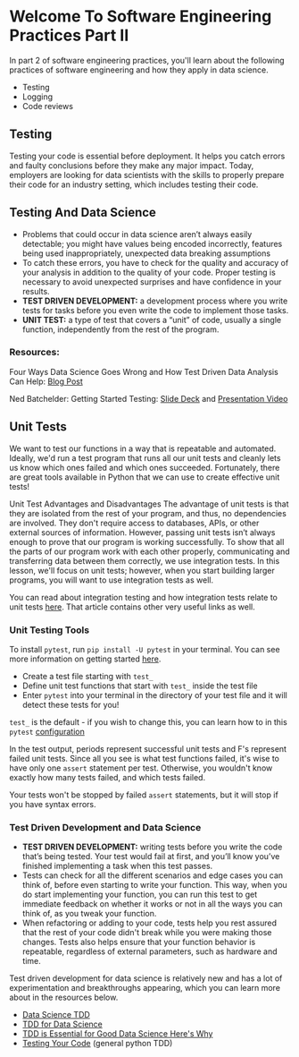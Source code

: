 # Welcome To Software Engineering Practices Part II
In part 2 of software engineering practices, you'll learn about the following practices of software engineering and how they apply in data science.

  - Testing
  - Logging
  - Code reviews

## Testing
Testing your code is essential before deployment. It helps you catch errors and faulty conclusions before they make any major impact. Today, employers are looking for data scientists with the skills to properly prepare their code for an industry setting, which includes testing their code.

## Testing And Data Science
  - Problems that could occur in data science aren’t always easily detectable; you might have values being encoded incorrectly, features being used inappropriately, unexpected data breaking assumptions
  - To catch these errors, you have to check for the quality and accuracy of your analysis in addition to the quality of your code. Proper testing is necessary to avoid unexpected surprises and have confidence in your results.
  - **TEST DRIVEN DEVELOPMENT:** a development process where you write tests for tasks before you even write the code to implement those tasks.
  - **UNIT TEST:** a type of test that covers a “unit” of code, usually a single function, independently from the rest of the program.
### Resources:
Four Ways Data Science Goes Wrong and How Test Driven Data Analysis Can Help: [Blog Post](https://www.predictiveanalyticsworld.com/patimes/four-ways-data-science-goes-wrong-and-how-test-driven-data-analysis-can-help/6947/)

Ned Batchelder: Getting Started Testing: [Slide Deck](https://speakerdeck.com/pycon2014/getting-started-testing-by-ned-batchelder) and [Presentation Video](https://www.youtube.com/watch?v=FxSsnHeWQBY)

## Unit Tests
We want to test our functions in a way that is repeatable and automated. Ideally, we'd run a test program that runs all our unit tests and cleanly lets us know which ones failed and which ones succeeded. Fortunately, there are great tools available in Python that we can use to create effective unit tests!

Unit Test Advantages and Disadvantages
The advantage of unit tests is that they are isolated from the rest of your program, and thus, no dependencies are involved. They don't require access to databases, APIs, or other external sources of information. However, passing unit tests isn’t always enough to prove that our program is working successfully. To show that all the parts of our program work with each other properly, communicating and transferring data between them correctly, we use integration tests. In this lesson, we'll focus on unit tests; however, when you start building larger programs, you will want to use integration tests as well.

You can read about integration testing and how integration tests relate to unit tests [here](https://www.fullstackpython.com/integration-testing.html). That article contains other very useful links as well.

### Unit Testing Tools
To install `pytest`, run `pip install -U pytest` in your terminal. You can see more information on getting started [here](https://docs.pytest.org/en/latest/getting-started.html).

  - Create a test file starting with `test_`
  - Define unit test functions that start with `test_` inside the test file
  - Enter `pytest` into your terminal in the directory of your test file and it will detect these tests for you!

`test_` is the default - if you wish to change this, you can learn how to in this `pytest` [configuration](https://docs.pytest.org/en/latest/customize.html)

In the test output, periods represent successful unit tests and F's represent failed unit tests. Since all you see is what test functions failed, it's wise to have only one `assert` statement per test. Otherwise, you wouldn't know exactly how many tests failed, and which tests failed.

Your tests won't be stopped by failed `assert` statements, but it will stop if you have syntax errors.

### Test Driven Development and Data Science
  - **TEST DRIVEN DEVELOPMENT:** writing tests before you write the code that’s being tested. Your test would fail at first, and you’ll know you’ve finished implementing a task when this test passes.
  - Tests can check for all the different scenarios and edge cases you can think of, before even starting to write your function. This way, when you do start implementing your function, you can run this test to get immediate feedback on whether it works or not in all the ways you can think of, as you tweak your function.
  - When refactoring or adding to your code, tests help you rest assured that the rest of your code didn't break while you were making those changes. Tests also helps ensure that your function behavior is repeatable, regardless of external parameters, such as hardware and time.
  
Test driven development for data science is relatively new and has a lot of experimentation and breakthroughs appearing, which you can learn more about in the resources below.
  - [Data Science TDD](https://www.linkedin.com/pulse/data-science-test-driven-development-sam-savage/)
  - [TDD for Data Science](http://engineering.pivotal.io/post/test-driven-development-for-data-science/)
  - [TDD is Essential for Good Data Science Here's Why](https://medium.com/@karijdempsey/test-driven-development-is-essential-for-good-data-science-heres-why-db7975a03a44)
  - [Testing Your Code](http://docs.python-guide.org/en/latest/writing/tests/) (general python TDD)
